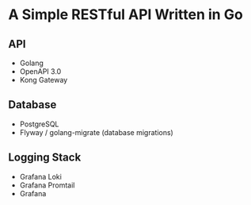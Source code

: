# A Simple RESTful API Written in Go

## API

- Golang
- OpenAPI 3.0
- Kong Gateway

## Database

- PostgreSQL
- Flyway / golang-migrate (database migrations)

## Logging Stack

- Grafana Loki
- Grafana Promtail
- Grafana
